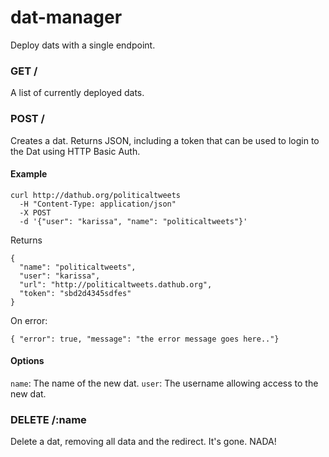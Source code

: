 # dat-manager

Deploy dats with a single endpoint.


### GET /

A list of currently deployed dats.

### POST /

Creates a dat. Returns JSON, including a token that can be used to login
to the Dat using HTTP Basic Auth.

#### Example

```
curl http://dathub.org/politicaltweets
  -H "Content-Type: application/json"
  -X POST
  -d '{"user": "karissa", "name": "politicaltweets"}'   
```

Returns

```
{
  "name": "politicaltweets",
  "user": "karissa",
  "url": "http://politicaltweets.dathub.org",
  "token": "sbd2d4345sdfes"
}
```

On error:
```
{ "error": true, "message": "the error message goes here.."}
```

#### Options
`name`: The name of the new dat.
`user`: The username allowing access to the new dat.

### DELETE /:name

Delete a dat, removing all data and the redirect. It's gone. NADA!

